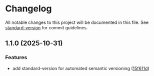 # Changelog

All notable changes to this project will be documented in this file. See [standard-version](https://github.com/conventional-changelog/standard-version) for commit guidelines.

## 1.1.0 (2025-10-31)


### Features

* add standard-version for automated semantic versioning ([15f611d](https://github.com/istinyeuniversity/isu-design-system/commit/15f611d2742134a4193432adb6a51e3d98579a82))
